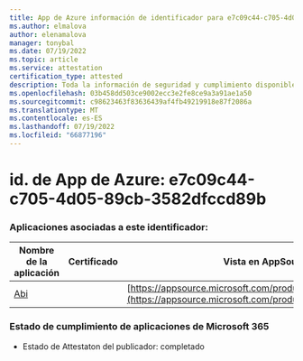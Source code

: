 ```yaml
---
title: App de Azure información de identificador para e7c09c44-c705-4d05-89cb-3582dfccd89b
ms.author: elmalova
author: elenamalova
manager: tonybal
ms.date: 07/19/2022
ms.topic: article
ms.service: attestation
certification_type: attested
description: Toda la información de seguridad y cumplimiento disponible para e7c09c44-c705-4d05-89cb-3582dfccd89b.
ms.openlocfilehash: 03b458dd503ce9002ecc3e2fe8ce9a3a91ae1a50
ms.sourcegitcommit: c98623463f83636439af4fb49219918e87f2086a
ms.translationtype: MT
ms.contentlocale: es-ES
ms.lasthandoff: 07/19/2022
ms.locfileid: "66877196"
---
```

# <a name="azure-app-id-e7c09c44-c705-4d05-89cb-3582dfccd89b"></a>id. de App de Azure: e7c09c44-c705-4d05-89cb-3582dfccd89b


### <a name="apps-associated-with-this-id"></a>Aplicaciones asociadas a este identificador:
| **Nombre de la aplicación** | **Certificado** | **Vista en AppSource** |
|--------------|---------------|-----------------------|
| [Abi](../forward/WA200003862.md) |  | [https://appsource.microsoft.com/product/office/WA200003862](https://appsource.microsoft.com/product/office/WA200003862) |

### <a name="microsoft-365-app-compliance-status"></a>Estado de cumplimiento de aplicaciones de Microsoft 365
- Estado de Attestaton del publicador: completado
